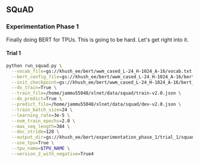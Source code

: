 ## SQuAD 
### Experimentation Phase 1

Finally doing BERT for TPUs. This is going to be hard. Let's get right into it. 

#### Trial 1

```bash
python run_squad.py \
  --vocab_file=gs://khush_ee/bert/wwm_cased_L-24_H-1024_A-16/vocab.txt \
  --bert_config_file=gs://khush_ee/bert/wwm_cased_L-24_H-1024_A-16/bert_config.json \
  --init_checkpoint=gs://khush_ee/bert/wwm_cased_L-24_H-1024_A-16/bert_model.ckpt \
  --do_train=True \
  --train_file=/home/jammu55048/xlnet/data/squad/train-v2.0.json \
  --do_predict=True \
  --predict_file=/home/jammu55048/xlnet/data/squad/dev-v2.0.json \
  --train_batch_size=24 \
  --learning_rate=3e-5 \
  --num_train_epochs=2.0 \
  --max_seq_length=384 \
  --doc_stride=128 \
  --output_dir=gs://khush_ee/bert/experimentation_phase_1/trial_1/squad_large/ \
  --use_tpu=True \
  --tpu_name=$TPU_NAME \
  --version_2_with_negative=True4
```

